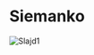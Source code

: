 # Siemanko

![Slajd1](https://github.com/user-attachments/assets/2e3a5bf3-5eda-4b24-8b98-d131860abcfb)

<!--
**PawelPiatkowski1311/PawelPiatkowski1311** is a ✨ _special_ ✨ repository because its `README.md` (this file) appears on your GitHub profile.

Here are some ideas to get you started:

- 🔭 I’m currently working on ...
- 🌱 I’m currently learning ...
- 👯 I’m looking to collaborate on ...
- 🤔 I’m looking for help with ...
- 💬 Ask me about ...
- 📫 How to reach me: ...
- 😄 Pronouns: ...
- ⚡ Fun fact: ...
-->
